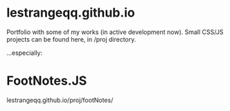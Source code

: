 # lestrangeqq.github.io
Portfolio with some of my works (in active development now). Small CSS/JS projects can be found here, in /proj directory.

...especially:

# FootNotes.JS
lestrangeqq.github.io/proj/footNotes/
